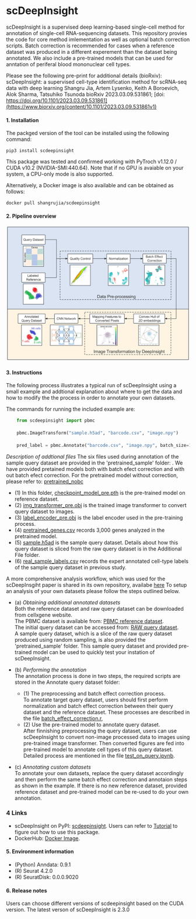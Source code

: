 # scDeepInsight

scDeepInsight is a supervised deep learning-based single-cell method for annotation of single-cell RNA-sequencing datasets. This repository provies the code for core method imlementation as well as optional batch correction scripts. Batch correction is recommended for cases when a reference dataset was produced in a different experement than the dataset being annotated. We also include a pre-trained models that can be used for anntation of periferal blood mononuclear cell types. 


Please see the following pre-print for additional details (bioRxiv): scDeepInsight: a supervised cell-type identification method for scRNA-seq data with deep learning Shangru Jia, Artem Lysenko, Keith A Boroevich, Alok Sharma, Tatsuhiko Tsunoda
bioRxiv 2023.03.09.531861; [doi: https://doi.org/10.1101/2023.03.09.531861](https://www.biorxiv.org/content/10.1101/2023.03.09.531861v1)

#### **1. Installation**

The packged version of the tool can be installed using the following command:

    pip3 install scdeepinsight
    
This package was tested and confirmed working with PyTroch v1.12.0 / CUDA v10.2 (NVIDIA-SMI:440.64). Note that if no GPU is avaiable on your system, a CPU-only mode is also supported.

Alternatively, a Docker image is also available and can be obtained as follows:

    docker pull shangrujia/scdeepinsight

#### **2. Pipeline overview**

<img src="https://github.com/shangruJia/scDeepInsight-additional/blob/main/Figures/workflow.png" width="700">

#### **3. Instructions**

The following process illustrates a typical run of scDeepInsight using a small example and addtional explanation about where to get the data and how to modify the the process in order to annotate your own datasets.

The commands for running the included example are:

```python
    from scdeepinsight import pbmc
    
    pbmc.ImageTransform("sample.h5ad", "barcode.csv", "image.npy")
    
    pred_label = pbmc.Annotate("barcode.csv", "image.npy", batch_size=128)
```
*Description of addtional files*
The six files used during annotation of the sample query dataset are provided in the 'pretrained_sample' folder: . We have provided pretained models both with batch efect correction and with out batch efect correction. For the pretrained model without correction, please refer to: [pretrained_nobc](https://github.com/shangruJia/scDeepInsight/blob/main/pretrained_files/pretrained_nobc/checkpoint_model_pre.pth)
  - (1) In this folder, [checkpoint_model_pre.pth](https://github.com/shangruJia/scDeepInsight/tree/main/pretrained_files/pretrained_withbc/checkpoint_model_pre.pth) is the pre-trained model on reference dataset. 
  - (2) [img_transformer_pre.obj](https://github.com/shangruJia/scDeepInsight/tree/main/pretrained_files/pretrained_withbc/img_transformer_pre.obj) is the trained image transformer to convert query dataset to images.
  - (3) [label_encoder_pre.obj](https://github.com/shangruJia/scDeepInsight/tree/main/pretrained_files/pretrained_withbc/label_encoder_pre.obj) is the label encoder used in the pre-training process.
  - (4) [pretrained_genes.csv](https://github.com/shangruJia/scDeepInsight/tree/main/pretrained_files/pretrained_withbc/pretrained_genes.csv) records 3,000 genes analyzed in the pretrained model.
  - (5) [sample.h5ad](https://github.com/shangruJia/scDeepInsight/blob/main/sample_dataset/sample.h5ad) is the sample query dataset. Details about how this query dataset is sliced from the raw query dataset is in the Additional File folder.
  - (6) [real_sample_labels.csv](https://github.com/shangruJia/scDeepInsight/blob/main/sample_dataset/real_sample_labels.csv) records the expert annotated cell-type labels of the sample query dataset in previous study.

A more comprehensive analysis workflow, which was used for the scDeepInsgiht paper is shared in its own repository, availabe [here](https://github.com/shangruJia/scDeepInsight-additional) To setup an analysis of your own datasets please follow the steps outlined below.

- (a) *Obtaining additional annotated datasets*
<br> Both the reference dataset and raw query dataset can be downloaded from cellxgene website.
<br> The PBMC dataset is available from: [PBMC reference dataset](https://cellxgene.cziscience.com/collections/b0cf0afa-ec40-4d65-b570-ed4ceacc6813). 
<br> The initial query dataset can be accessed from: [RAW query dataset](https://cellxgene.cziscience.com/collections/dde06e0f-ab3b-46be-96a2-a8082383c4a1).
<br> A sample query dataset, which is a slice of the raw query dataset produced using random sampling, is also provided the 'pretrained_sample' folder. This sample query dataset and provided pre-trained model can be used to quickly test your instation of scDeepInsight.

- (b) *Performing the annotation*
<br> The annotation process is done in two steps, the required scripts are stored in the Annotate query dataset folder:
  - (1) The preprocessing and batch effect correction process.
<br>  To annotate target query dataset, users should first perform normalization and batch effect correction between their query dataset and the reference dataset. These processes are described in the file [batch_effect_correction.r](https://github.com/shangruJia/scDeepInsight/blob/main/annotate_query_dataset/scDeepInsight/batch_effect_correction.r),
  - (2) Use the pre-trained model to annotate query dataset. 
<br> After finnishing preprocessing the query dataset, users can use scDeepInsight to convert non-image processed data to images using pre-trained image transformer. Then converted figures are fed into pre-trained model to annotate cell types of this query dataset. Detailed process are mentioned in the file [test_on_query.ipynb](https://github.com/shangruJia/scDeepInsight/blob/main/annotate_query_dataset/scDeepInsight/test_on_query.ipynb). 

- (c) *Annotating custom datasets*
<br> To annotate your own datasets, replace the query dataset accordingly and then perform the same batch effect correction and annotaion steps as shown in the example. If there is no new reference dataset, provided reference dataset and pre-trained model can be re-used to do your own annotation.

### **4 Links**

- scDeepInsight on PyPI: [scdeepinsight](https://pypi.org/project/scdeepinsight/). Users can refer to [Tutorial](https://github.com/shangruJia/scDeepInsight/blob/main/Tutorial.ipynb) to figure out how to use this package.
- DockerHub: [Docker Image](https://hub.docker.com/r/shangrujia/scdeepinsight).

#### **5. Environment information**
- (Python) Anndata: 0.9.1
- (R) Seurat 4.2.0
- (R) SeuratDisk: 0.0.0.9020

#### **6. Release notes**
Users can choose different versions of scdeepinsight based on the CUDA version. The latest verson of scDeepInsight is 2.3.0
